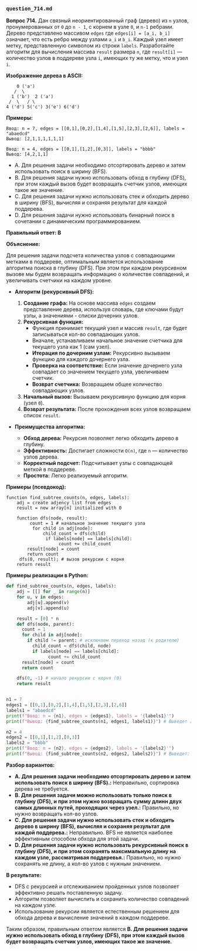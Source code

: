 ### `question_714.md`

**Вопрос 714.** Дан связный неориентированный граф (дерево) из `n` узлов, пронумерованных от `0` до `n - 1`, с корнем в узле `0`, и `n-1` ребрами. Дерево представлено массивом `edges` где `edges[i] = [a_i, b_i]`  означает, что есть ребро между узлами `a_i` и `b_i`. Каждый узел имеет метку, представленную символом из строки `labels`. Разработайте алгоритм для вычисления массива `result` размера `n`, где `result[i]` — количество узлов в поддереве узла `i`, имеющих ту же метку, что и узел `i`.

**Изображение дерева в ASCII:**

```
    0 ('a')
   /  \
  1 ('b')  2 ('a')
 /  \   / \
4 ('d') 5('c') 3('e') 6('d')
```
**Примеры:**
```
Ввод: n = 7, edges = [[0,1],[0,2],[1,4],[1,5],[2,3],[2,6]], labels = "abaedcd"
Вывод: [2,1,1,1,1,1,1]

Ввод: n = 4, edges = [[0,1],[1,2],[0,3]], labels = "bbbb"
Вывод: [4,2,1,1]
```

-   A.  Для решения задачи необходимо отсортировать дерево и затем использовать поиск в ширину (BFS).
-  B. Для решения задачи нужно использовать обход в глубину (DFS),  при этом каждый вызов будет возвращать счетчик узлов, имеющих такое же значение.
-  C. Для решения задачи нужно использовать стек и обходить дерево в ширину (BFS), вычисляя и сохраняя результат для каждой поддерева.
-  D. Для решения задачи  нужно использовать бинарный поиск в сочетании с  динамическим программированием.

**Правильный ответ: B**

**Объяснение:**

Для решения задачи подсчета количества узлов с совпадающими метками в поддереве, оптимальным является использование алгоритма поиска в глубину (DFS). При этом при каждом рекурсивном вызове мы будем возвращать информацию о количестве совпадений, и увеличивать счетчики на каждом уровне.

*   **Алгоритм (рекурсивный DFS):**
    1.  **Создание графа:** На основе  массива `edges` создаем представление дерева, используя словарь, где ключами будут  узлы, а значениями - списки дочерних узлов.
    2.   **Рекурсивная функция:**
         *   Функция принимает текущий узел  и массив `result`,  где будет записываться кол-во совпадающих узлов.
         *    Вначале, устанавливаем начальное  значение счетчика для текущего узла как 1 (сам узел).
         *  **Итерация по дочерним узлам:**  Рекурсивно вызываем  функцию для каждого дочернего узла.
          *   **Проверка на соответствие:**  Если  значение дочернего узла  совпадает со значением текущего узла, увеличиваем счетчик.
         *  **Возврат счетчика:**  Возвращаем общее количество совпадающих узлов.
    3.  **Начальный вызов:** Вызываем рекурсивную функцию для корня (узел `0`).
    4.  **Возврат результата:**  После прохождения всех узлов возвращаем список  `result`.

*   **Преимущества алгоритма:**
    *   **Обход дерева:** Рекурсия позволяет легко обходить дерево в глубину.
    *   **Эффективность:** Достигает сложности `O(n)`, где `n` — количество узлов дерева.
    *   **Корректный подсчет:** Подсчитывает  узлы  с  совпадающей меткой в поддереве.
    *  **Простота:** Легко реализуемый алгоритм.

**Примеры (псевдокод):**

```
function find_subtree_counts(n, edges, labels):
    adj = create adjency list from edges
    result = new array[n] initialized with 0

    function dfs(node, result):
         count = 1 # начальное значение текущего узла
          for child in adj[node]:
              child_count = dfs(child)
               if labels[node] == labels[child]:
                    count += child_count
        result[node] = count
        return count
     dfs(0, result); # вызов рекурсии с корня
    return result
```
**Примеры реализации в Python:**
```python
def find_subtree_counts(n, edges, labels):
    adj = [[] for _ in range(n)]
    for u, v in edges:
        adj[u].append(v)
        adj[v].append(u)

    result = [0] * n
    def dfs(node, parent):
      count = 1
      for child in adj[node]:
        if child != parent: # исключаем переход назад (к родителю)
          child_count = dfs(child, node)
          if labels[node] == labels[child]:
                count += child_count
      result[node] = count
      return count

    dfs(0, -1) # начало рекурсии с корня (0)
    return result


n1 = 7
edges1 = [[0,1],[0,2],[1,4],[1,5],[2,3],[2,6]]
labels1 = "abaedcd"
print(f"Ввод: n = {n1}, edges = {edges1}, labels = '{labels1}'")
print(f"Вывод: {find_subtree_counts(n1, edges1, labels1)}") # Выведет [2, 1, 1, 1, 1, 1, 1]

n2 = 4
edges2 = [[0,1],[1,2],[0,3]]
labels2 = "bbbb"
print(f"Ввод: n = {n2}, edges = {edges2}, labels = '{labels2}'")
print(f"Вывод: {find_subtree_counts(n2, edges2, labels2)}") # Выведет: [4, 2, 1, 1]
```

**Разбор вариантов:**
*  **A. Для решения задачи необходимо отсортировать дерево и затем использовать поиск в ширину (BFS).:** Неправильно, сортировка дерева не требуется.
*   **B. Для решения задачи можно использовать только поиск в глубину (DFS),  и при этом нужно возвращать  сумму длинн двух самых длинных путей, проходящих через узел.:** Правильно, но нужно возвращать кол-во узлов.
*   **C. Для решения задачи нужно использовать стек и обходить дерево в ширину (BFS), вычисляя и сохраняя результат для каждой поддерева.:** Неправильно. BFS не является наиболее эффективным способом обхода для этой задачи.
*   **D. Для решения задачи нужно использовать рекурсивный поиск в глубину (DFS), и при этом сохранять максимальную длину на каждом узле, рассматривая поддеревья.:** Правильно, но нужно сохранять не длину, а кол-во узлов с нужным значением.

**В результате:**
*  DFS  с рекурсией  и отслеживанием пройденных  узлов  позволяет эффективно решать поставленную задачу.
*  Алгоритм позволяет вычислить и сохранить  количество совпадений  на каждом узле.
*   Использование рекурсии является естественным решением  для обхода дерева и вычисление  значений в каждом поддереве.

Таким образом, правильным ответом является **B. Для решения задачи нужно использовать обход в глубину (DFS),  при этом каждый вызов будет возвращать счетчик узлов, имеющих такое же значение.**

